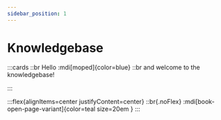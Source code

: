 ```yaml
---
sidebar_position: 1
---
```


# Knowledgebase 

:::cards
::br
Hello :mdi[moped]{color=blue}
::br
and welcome to the knowledgebase!

:::

:::flex{alignItems=center justifyContent=center}
::br{.noFlex}
:mdi[book-open-page-variant]{color=teal size=20em }
:::
